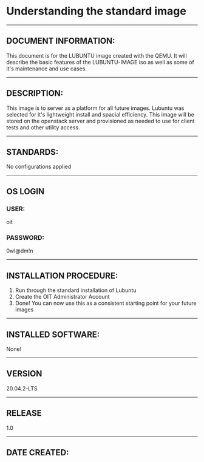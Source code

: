 # Understanding the standard image
---
## DOCUMENT INFORMATION:
This document is for the LUBUNTU image created with the QEMU. It will describe the basic features of the LUBUNTU-IMAGE iso as well as some of it's maintenance and use cases. 

---
## DESCRIPTION:
This image is to server as a platform for all future images. Lubuntu was selected for it's lightweight install and spacial efficiency. This image will be stored on the openstack server and provisioned as needed to use for client tests and other utility access.

---
## STANDARDS:
No configurations applied

---
## OS LOGIN

### USER: 
oit

### PASSWORD: 
0wl@dm!n

---
## INSTALLATION PROCEDURE:
1.  Run through the standard installation of Lubuntu
2.  Create the OIT Administrator Account
3.  Done! You can now use this as a consistent starting point for your future images

---
## INSTALLED SOFTWARE:
None!

---
## VERSION
20.04.2-LTS

---
## RELEASE
1.0

---
## DATE CREATED: